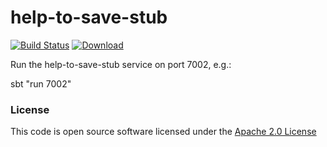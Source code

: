 # help-to-save-stub 

[![Build Status](https://travis-ci.org/hmrc/help-to-save-stub.svg)](https://travis-ci.org/hmrc/help-to-save-stub) [ ![Download](https://api.bintray.com/packages/hmrc/releases/help-to-save-stub/images/download.svg) ](https://bintray.com/hmrc/releases/help-to-save-stub/_latestVersion)

Run the help-to-save-stub service on port 7002, e.g.:

sbt "run 7002"

### License

This code is open source software licensed under the [Apache 2.0 License]("http://www.apache.org/licenses/LICENSE-2.0.html") 
